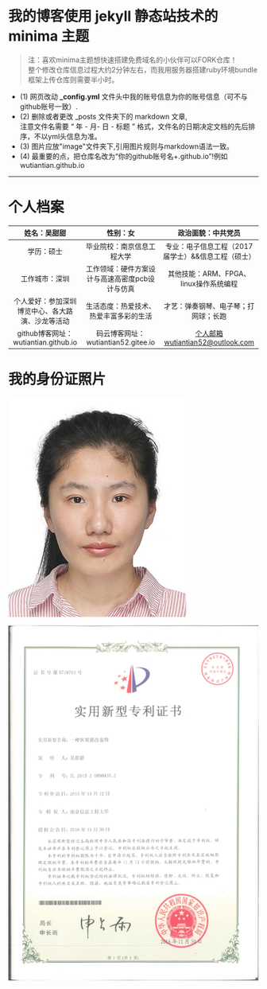 # 我的博客使用 jekyll 静态站技术的 minima 主题

> 注：喜欢minima主题想快速搭建免费域名的小伙伴可以FORK仓库！  
整个修改仓库信息过程大约2分钟左右，而我用服务器搭建ruby环境bundle框架上传仓库则需要半小时。  
- (1) 网页改动 **_config.yml** 文件头中我的账号信息为你的账号信息（可不与github账号一致）.
- (2) 删除或者更改 _posts 文件夹下的 markdown 文章,  
注意文件名需要 “ 年 - 月- 日 - 标题 ” 格式，文件名的日期决定文档的先后排序，不以yml头信息为准。  
- (3) 图片应放"image"文件夹下,引用图片规则与markdown语法一致。
- (4) 最重要的点，把仓库名改为“你的github账号名+.github.io”!例如wutiantian.github.io  

---

# 个人档案
|姓名：吴甜甜 |性别：女|政治面貌：中共党员| 
|:---: | :---: | :---:|  
|学历：硕士|毕业院校：南京信息工程大学|专业：电子信息工程（2017届学士）&&信息工程（硕士）| 
|工作城市：深圳|工作领域：硬件方案设计与高速高密度pcb设计与仿真 | 其他技能：ARM、FPGA、linux操作系统编程|
|个人爱好：参加深圳博览中心、各大路演、沙龙等活动|生活态度：热爱技术、热爱丰富多彩的生活 |才艺：弹奏钢琴、电子琴；打网球；长跑 |
|github博客网址：wutiantian.github.io|码云博客网址：wutiantian52.gitee.io|个人邮箱wutiantian52@outlook.com|

# 我的身份证照片  
![引用图片](images/photo.jpg)

![引用图片](images/专利_一种客观题改卷筒（证书）扫描件.jpg)
